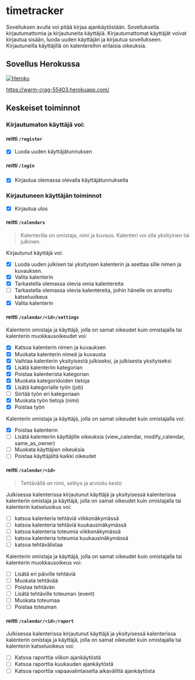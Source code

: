 # timetracker

Sovelluksen avulla voi pitää kirjaa ajankäytöstään. Sovelluksella kirjautumattomia ja kirjautuneita käyttäjiä. Kirjautumattomat käyttäjät voivat kirjautua sisään, luoda uuden käyttäjän ja kirjautua sovellukseen. Kirjautuneilla käyttäjillä on kalentereihin erilaisia oikeuksia.

## Sovellus Herokussa

[![Heroku](https://pyheroku-badge.herokuapp.com/?app=warm-crag-55403)](https://warm-crag-55403.herokuapp.com/)

https://warm-crag-55403.herokuapp.com/

## Keskeiset toiminnot

### Kirjautumaton käyttäjä voi:

#### reitti `/register`

* [x] Luoda uuden käyttäjätunnuksen

##### reitti `/login`

* [x] Kirjautua olemassa olevalla käyttäjätunnuksella

### Kirjautuneen käyttäjän toiminnot

* [x] Kirjautua ulos

#### reitti `/calendars`

> Kalenterilla on omistaja, nimi ja kuvaus. Kalenteri voi olla yksityinen tai julkinen.

Kirjautunut käyttäjä voi:

* [x] Luoda uuden julkisen tai yksityisen kalenterin ja asettaa sille nimen ja kuvauksen.
* [x] Valita kalenterin 
* [x] Tarkastella olemassa olevia omia kalentereita
* [ ] Tarkastella olemassa olevia kalentereita, joihin hänelle on annettu katseluoikeus
* [x] Valita kalenterin

#### reitti `/calendar/<id>/settings`
    
Kalenterin omistaja ja käyttäjä, jolla on samat oikeudet kuin omistajalla tai kalenterin muokkausoikeudet voi:

* [x] Katsoa kalenterin nimen ja kuvauksen
* [x] Muokata kalenterin nimeä ja kuvausta
* [x] Vaihtaa kalenterin yksityisestä julkiseksi, ja julkisesta yksityiseksi
* [x] Lisätä kalenteriin kategorian
* [x] Poistaa kalenterista kategorian
* [x] Muokata kategoridoiden tietoja
* [x] Lisätä kategorialle työn (job)
* [ ] Siirtää työn eri kategoriaan
* [x] Muokata työn tietoja (nimi)
* [x] Poistaa työn

Kalenterin omistaja ja käyttäjä, jolla on samat oikeudet kuin omistajalla voi:

* [x] Poistaa kalenterin
* [ ] Lisätä kalenteriin käyttäjille oikeuksia (view_calendar, modify_calendar, same_as_owner)
* [ ] Muokata käyttäjien oikeuksia
* [ ] Poistaa käyttäjältä kaikki oikeudet

#### reitti `/calendar/<id>`

> Tehtävällä on nimi, selitys ja arvioitu kesto

Julkisessa kalenterissa kirjautunut käyttäjä ja yksityisessä kalenterissa kalenterin omistaja ja käyttäjä, jolla on samat oikeudet kuin omistajalla tai kalenterin katseluoikus voi:
* [ ] katsoa kalenteria tehtäviä viikkonäkymässä
* [ ] katsoa kalenteria tehtäviä kuukausinäkymässä
* [ ] katsoa kalenteria toteumia viikkonäkymässä
* [ ] katsoa kalenteria toteumia kuukausinäkymässä
* [ ] katsoa tehtävälistaa

Kalenterin omistaja ja käyttäjä, jolla on samat oikeudet kuin omistajalla tai kalenterin muokkausoikeus voi:

* [ ] Lisätä eri päiville tehtäviä
* [ ] Muokata tehtävää
* [ ] Poistaa tehtävän
* [ ] Lisätä tehtäville toteuman (event)
* [ ] Muokata toteumaa
* [ ] Poistaa toteuman

#### reitti `/calendar/<id>/raport`
  
Julkisessa kalenterissa kirjautunut käyttäjä ja yksityisessä kalenterissa kalenterin omistaja ja käyttäjä, jolla on samat oikeudet kuin omistajalla tai kalenterin katseluoikeus voi:
* [ ] Katsoa raporttia viikon ajankäytöstä
* [ ] Katsoa raporttia kuukauden ajankäytöstä
* [ ] Katsoa raporttia vapaavalintaiselta aikaväliltä ajankäytösta
